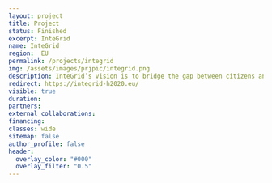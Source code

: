 ```yaml
---
layout: project
title: Project
status: Finished
excerpt: InteGrid
name: InteGrid
region:  EU
permalink: /projects/integrid
img: /assets/images/prjpic/integrid.png
description: InteGrid’s vision is to bridge the gap between citizens and technology/solution providers such as utilities, aggregators, manufacturers and all other agents providing energy services
redirect: https://integrid-h2020.eu/
visible: true
duration:
partners:
external_collaborations:
financing:
classes: wide
sitemap: false
author_profile: false
header:
  overlay_color: "#000"
  overlay_filter: "0.5"
---
```

